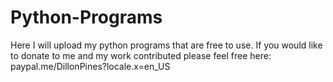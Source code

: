 # Python-Programs
Here I will upload my python programs that are free to use.
If you would like to donate to me and my work contributed please feel free here: paypal.me/DillonPines?locale.x=en_US
